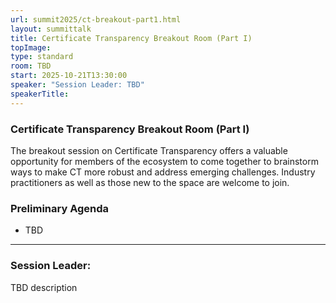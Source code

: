 ```yaml
---
url: summit2025/ct-breakout-part1.html
layout: summittalk
title: Certificate Transparency Breakout Room (Part I)
topImage:
type: standard
room: TBD
start: 2025-10-21T13:30:00
speaker: "Session Leader: TBD"
speakerTitle: 
---
```


<div class="font-google font-medium">

### Certificate Transparency Breakout Room (Part I)

The breakout session on Certificate Transparency offers a valuable opportunity for members of the ecosystem to come together to brainstorm ways to make CT more robust and address emerging challenges. Industry practitioners as well as those new to the space are welcome to join. 

### Preliminary Agenda

   * TBD

---

### Session Leader:

TBD description

</div>
